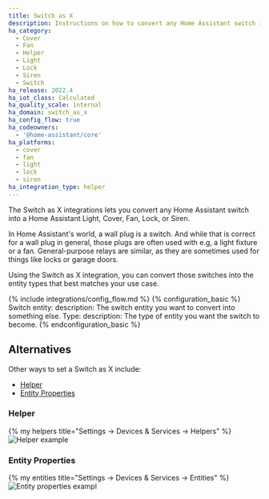 ```yaml
---
title: Switch as X
description: Instructions on how to convert any Home Assistant switch into something else.
ha_category:
  - Cover
  - Fan
  - Helper
  - Light
  - Lock
  - Siren
  - Switch
ha_release: 2022.4
ha_iot_class: Calculated
ha_quality_scale: internal
ha_domain: switch_as_x
ha_config_flow: true
ha_codeowners:
  - '@home-assistant/core'
ha_platforms:
  - cover
  - fan
  - light
  - lock
  - siren
ha_integration_type: helper
---
```


The Switch as X integrations lets you convert any Home Assistant switch into
a Home Assistant Light, Cover, Fan, Lock, or Siren.

In Home Assistant's world, a wall plug is a switch. And while that is correct
for a wall plug in general, those plugs are often used with e.g, a light
fixture or a fan. General-purpose relays are similar, as they are sometimes used for
things like locks or garage doors.

Using the Switch as X integration, you can convert those switches into the
entity types that best matches your use case.

{% include integrations/config_flow.md %}
{% configuration_basic %}
Switch entity:
  description: The switch entity you want to convert into something else.
Type:
  description: The type of entity you want the switch to become.
{% endconfiguration_basic %}

## Alternatives
Other ways to set a Switch as X include:
 - [Helper](#helper)
 - [Entity Properties](#entity-properties)

### Helper
{% my helpers title="Settings -> Devices & Services -> Helpers" %}
![Helper example](/images/integrations/switch_as_x/Helper_Switch_as_X.png)

### Entity Properties
{% my entities title="Settings -> Devices & Services -> Entities" %}
![Entity properties exampl](/images/integrations/switch_as_x/Entities_Properties.png)